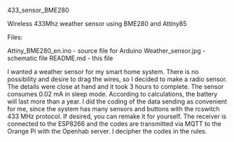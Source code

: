 433_sensor_BME280

Wireless 433Mhz weather sensor using BME280 and Attiny85

Files:

Attiny_BME280_en.ino  - source file for Arduino
Weather_sensor.jpg  -  schematic file
README.md  -  this file

I wanted a weather sensor for my smart home system. There is no possibility and desire to drag the wires, so I decided to make a radio sensor. The details were close at hand and it took 3 hours to complete. The sensor consumes 0.02 mA in sleep mode. According to calculations, the battery will last more than a year. I did the coding of the data sending as convenient for me, since the system has many sensors and buttons with the rcswitch 433 MHz protocol. If desired, you can remake it for yourself. The receiver is connected to the ESP8266 and the codes are transmitted via MQTT to the Orange Pi with the Openhab server. I decipher the codes in the rules.

